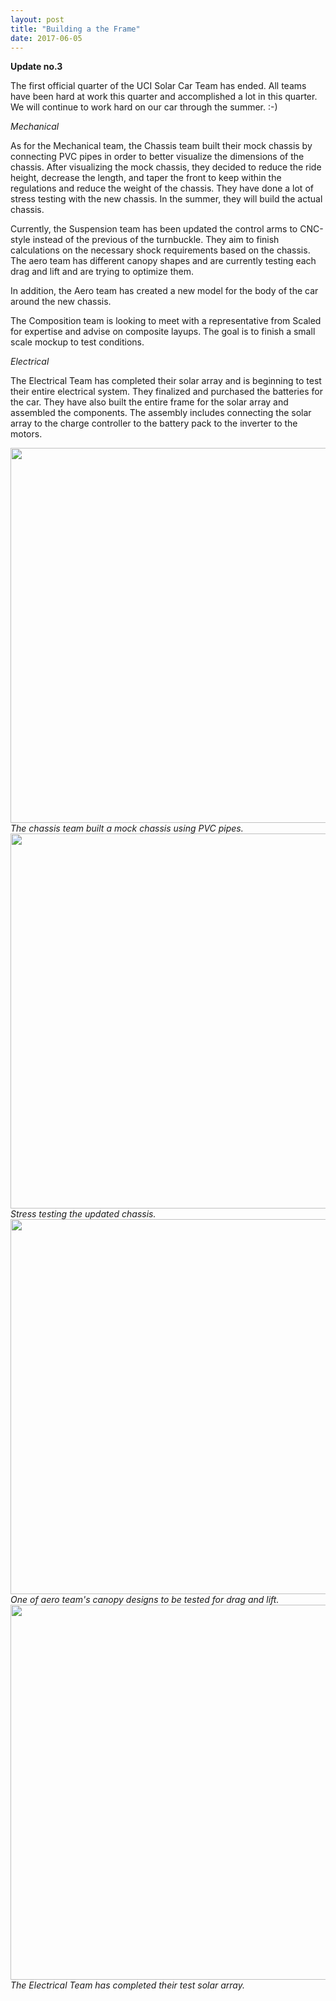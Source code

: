 ```yaml
---
layout: post
title: "Building a the Frame"
date: 2017-06-05
---
```


<b>Update no.3</b>

The first official quarter of the UCI Solar Car Team has ended. All teams have been hard at work this quarter and accomplished a lot in this quarter. We will continue to work hard on our car through the summer. :-)

<!--more-->
 
<i>Mechanical</i>

As for the Mechanical team, the Chassis team built their mock chassis by connecting PVC pipes in order to better visualize 
the dimensions of the chassis. After visualizing the mock chassis, they decided to reduce the ride height, decrease the length, 
and taper the front to keep within the regulations and reduce the weight of the chassis. They have done a lot of stress testing 
with the new chassis. In the summer, they will build the actual chassis.

Currently, the Suspension team has been updated the control arms to CNC-style instead of the previous of the turnbuckle. They aim 
to finish calculations on the necessary shock requirements based on the chassis. The aero team has different canopy shapes and are currently testing each drag and lift and are trying to optimize them. 

In addition, the Aero team has created a new model for the body of the car around the new chassis. 

The Composition team is looking to meet with a representative from Scaled for expertise and advise on composite layups. The goal is to finish a small scale mockup to test conditions.


<i>Electrical</i>

The Electrical Team has completed their solar array and is beginning to test their entire electrical system. They finalized 
and purchased the batteries for the car. They have also built the entire frame for the solar array and assembled the components. 
The assembly includes connecting the solar array to the charge controller to the battery pack to the inverter to the motors.




<img src="{{site.url}}/images/blogpost/Lizette/mock_chassis.JPG" width="600">
<i>The chassis team built a mock chassis using PVC pipes.</i>

<img src="{{site.url}}/images/blogpost/Lizette/chassis_stress.PNG" width="600">
<i>Stress testing the updated chassis.</i>

<img src="{{site.url}}/images/blogpost/Lizette/aero_3.png" width="600">
<i>One of aero team's canopy designs to be tested for drag and lift. </i>

<img src="{{site.url}}/images/blogpost/Lizette/solararray.jpg" width="600">
<i>The Electrical Team has completed their test solar array.</i>
